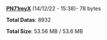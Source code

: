 [**PN71reyX**](/data/PN71reyX.txt) (14/12/22 - 15:38)- 78 bytes

**Total Datas**: 8932

**Total Size**: 53.56 MB / 53.6 MB